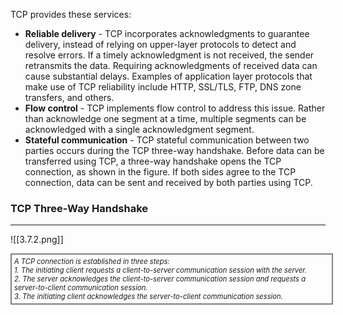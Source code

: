 TCP provides these services:

- **Reliable delivery** - TCP incorporates acknowledgments to guarantee delivery, instead of relying on upper-layer protocols to detect and resolve errors. If a timely acknowledgment is not received, the sender retransmits the data. Requiring acknowledgments of received data can cause substantial delays. Examples of application layer protocols that make use of TCP reliability include HTTP, SSL/TLS, FTP, DNS zone transfers, and others.
- **Flow control** - TCP implements flow control to address this issue. Rather than acknowledge one segment at a time, multiple segments can be acknowledged with a single acknowledgment segment.
- **Stateful communication** - TCP stateful communication between two parties occurs during the TCP three-way handshake. Before data can be transferred using TCP, a three-way handshake opens the TCP connection, as shown in the figure. If both sides agree to the TCP connection, data can be sent and received by both parties using TCP.

### TCP Three-Way Handshake
---
![[3.7.2.png]]
<div style="width: 100%; font-style: italic; font-size: .8em; border: solid grey 2px; padding: 4px;">
A TCP connection is established in three steps:<br/>1. The initiating client requests a client-to-server communication session with the server.<br/>2. The server acknowledges the client-to-server communication session and requests a server-to-client communication session.<br/>3. The initiating client acknowledges the server-to-client communication session.
</div>
